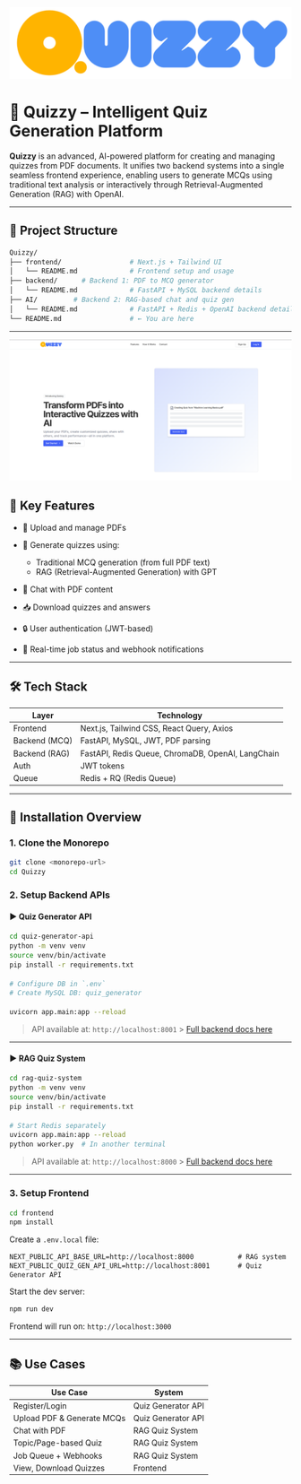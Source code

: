 ![Quizzy Logo](images/logo.png)

# 📘 Quizzy – Intelligent Quiz Generation Platform

**Quizzy** is an advanced, AI-powered platform for creating and managing quizzes from PDF documents. It unifies two backend systems into a single seamless frontend experience, enabling users to generate MCQs using traditional text analysis or interactively through Retrieval-Augmented Generation (RAG) with OpenAI.

---

## 🧩 Project Structure

```bash
Quizzy/
├── frontend/                 # Next.js + Tailwind UI
│   └── README.md             # Frontend setup and usage
├── backend/      # Backend 1: PDF to MCQ generator
│   └── README.md             # FastAPI + MySQL backend details
├── AI/         # Backend 2: RAG-based chat and quiz gen
│   └── README.md             # FastAPI + Redis + OpenAI backend details
└── README.md                 # ← You are here
```

---

![Quizzy Home](images/home.png)

## 🚀 Key Features

- 📄 Upload and manage PDFs
- 🧠 Generate quizzes using:

  - Traditional MCQ generation (from full PDF text)
  - RAG (Retrieval-Augmented Generation) with GPT

- 🤖 Chat with PDF content
- 📥 Download quizzes and answers
- 🔒 User authentication (JWT-based)
- 📡 Real-time job status and webhook notifications

---

## 🛠️ Tech Stack

| Layer         | Technology                                        |
| ------------- | ------------------------------------------------- |
| Frontend      | Next.js, Tailwind CSS, React Query, Axios         |
| Backend (MCQ) | FastAPI, MySQL, JWT, PDF parsing                  |
| Backend (RAG) | FastAPI, Redis Queue, ChromaDB, OpenAI, LangChain |
| Auth          | JWT tokens                                        |
| Queue         | Redis + RQ (Redis Queue)                          |

---

## 🔧 Installation Overview

### 1. Clone the Monorepo

```bash
git clone <monorepo-url>
cd Quizzy
```

### 2. Setup Backend APIs

#### ▶️ Quiz Generator API

```bash
cd quiz-generator-api
python -m venv venv
source venv/bin/activate
pip install -r requirements.txt

# Configure DB in `.env`
# Create MySQL DB: quiz_generator

uvicorn app.main:app --reload
```

> API available at: `http://localhost:8001` > [Full backend docs here](backend/readme.md)

---

#### ▶️ RAG Quiz System

```bash
cd rag-quiz-system
python -m venv venv
source venv/bin/activate
pip install -r requirements.txt

# Start Redis separately
uvicorn app.main:app --reload
python worker.py  # In another terminal
```

> API available at: `http://localhost:8000` > [Full backend docs here](AI/README.md)

---

### 3. Setup Frontend

```bash
cd frontend
npm install
```

Create a `.env.local` file:

```env
NEXT_PUBLIC_API_BASE_URL=http://localhost:8000           # RAG system
NEXT_PUBLIC_QUIZ_GEN_API_URL=http://localhost:8001       # Quiz Generator API
```

Start the dev server:

```bash
npm run dev
```

Frontend will run on: `http://localhost:3000`

---

## 📚 Use Cases

| Use Case                   | System             |
| -------------------------- | ------------------ |
| Register/Login             | Quiz Generator API |
| Upload PDF & Generate MCQs | Quiz Generator API |
| Chat with PDF              | RAG Quiz System    |
| Topic/Page-based Quiz      | RAG Quiz System    |
| Job Queue + Webhooks       | RAG Quiz System    |
| View, Download Quizzes     | Frontend           |
